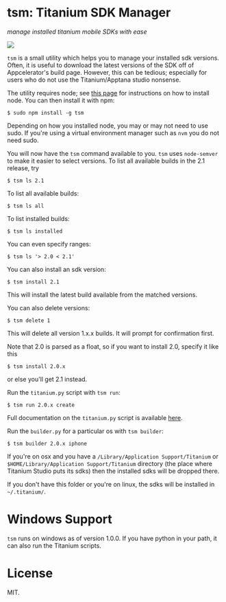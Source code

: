 # tsm: Titanium SDK Manager

*manage installed titanium mobile SDKs with ease*

<img src="https://github.com/russfrank/tsm/raw/master/shot.png">

`tsm` is a small utility which helps you to manage your installed sdk versions.
Often, it is useful to download the latest versions of the SDK off of
Appcelerator's build page.  However, this can be tedious; especially for users
who do not use the Titanium/Apptana studio nonsense.

The utility requires node; see [this page](https://github.com/joyent/node/wiki/Installation)
for instructions on how to install node.  You can then install it with npm:

```CLI
$ sudo npm install -g tsm
```

Depending on how you installed node, you may or may not need to use sudo. If
you're using a virtual environment manager such as `nvm` you do not need sudo.

You will now have the `tsm` command available to you.  `tsm` uses `node-semver`
to make it easier to select versions.  To list all available builds in the
2.1 release, try

```CLI
$ tsm ls 2.1
```

To list all available builds:

```CLI
$ tsm ls all
```

To list installed builds:

```CLI
$ tsm ls installed
```

You can even specify ranges:

```CLI
$ tsm ls '> 2.0 < 2.1'
```

You can also install an sdk version:

```CLI
$ tsm install 2.1
```

This will install the latest build available from the matched versions.

You can also delete versions:

```CLI
$ tsm delete 1
```

This will delete all version 1.x.x builds. It will prompt for confirmation
first.

Note that 2.0 is parsed as a float, so if you want to install 2.0, specify it
like this

```CLI
$ tsm install 2.0.x
```

or else you'll get 2.1 instead.

Run the `titanium.py` script with `tsm run`:

```shell
$ tsm run 2.0.x create
```

Full documentation on the `titanium.py` script is available 
[here](https://wiki.appcelerator.org/display/guides/Titanium+Command+Line+Interface).

Run the `builder.py` for a particular os with `tsm builder`:

```shell
$ tsm builder 2.0.x iphone
```

If you're on osx and you have a `/Library/Application Support/Titanium` or
`$HOME/Library/Application Support/Titanium`
directory (the place where Titanium Studio puts its sdks) then the installed
sdks will be dropped there.

If you don't have this folder or you're on linux, the sdks will be installed
in `~/.titanium/`.

# Windows Support

`tsm` runs on windows as of version 1.0.0. If you have python in your path,
it can also run the Titanium scripts.

# License

MIT.
